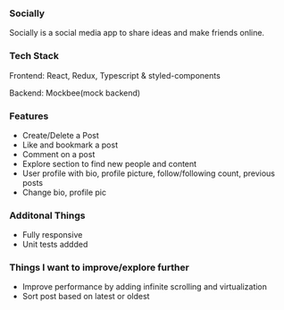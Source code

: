 ### Socially
Socially is a social media app to share ideas and make friends online.


### [](https://github.com/suryxks/Socially#tech-stack)Tech Stack

Frontend: React, Redux, Typescript & styled-components

Backend: Mockbee(mock backend)

### [](https://github.com/suryxks/Socially#features)Features

-   Create/Delete a Post
-   Like and bookmark a post
-   Comment on a post
-   Explore section to find new people and content
-   User profile with bio, profile picture, follow/following count, previous posts
-   Change bio, profile pic

### [](https://github.com/suryxks/Socially#additonal-things)Additonal Things

-   Fully responsive
-   Unit tests addded

### [](https://github.com/suryxks/Socially#things-i-want-to-improveexplore-further)Things I want to improve/explore further
-   Improve performance by adding infinite scrolling and virtualization
-   Sort post based on latest or oldest
